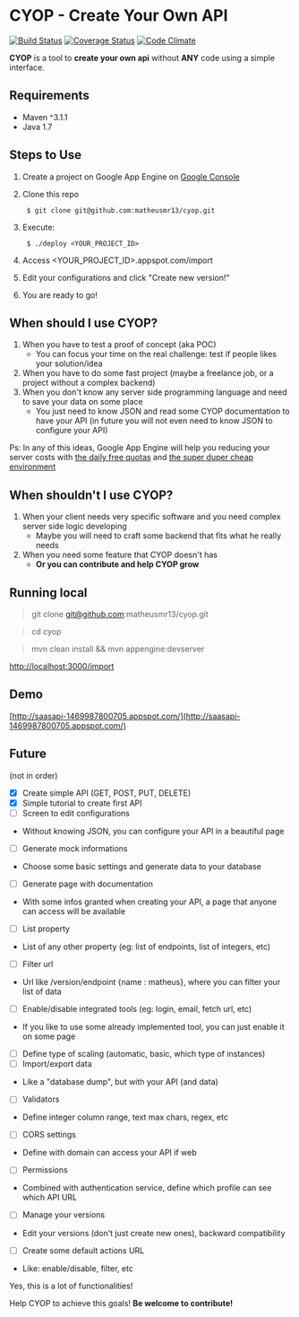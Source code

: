 # CYOP - Create Your Own API
[![Build Status](https://travis-ci.org/matheusmr13/cyop.svg?branch=master)](https://travis-ci.org/matheusmr13/cyop)
[![Coverage Status](https://coveralls.io/repos/github/matheusmr13/cyop/badge.svg?branch=master)](https://coveralls.io/github/matheusmr13/cyop?branch=master)
[![Code Climate](https://codeclimate.com/github/matheusmr13/cyop/badges/gpa.svg)](https://codeclimate.com/github/matheusmr13/cyop)

**CYOP** is a tool to **create your own api** without **ANY** code using a simple interface.

## Requirements

- Maven ^3.1.1
- Java 1.7

## Steps to Use

1. Create a project on Google App Engine on [Google Console](https://console.developers.google.com/)
1. Clone this repo

        $ git clone git@github.com:matheusmr13/cyop.git

1. Execute:

        $ ./deploy <YOUR_PROJECT_ID>

1. Access \<YOUR_PROJECT_ID\>.appspot.com/import
1. Edit your configurations and click "Create new version!"
1. You are ready to go!

## When should I use CYOP?

1. When you have to test a proof of concept (aka POC) 
   * You can focus your time on the real challenge: test if people likes your solution/idea
1. When you have to do some fast project (maybe a freelance job, or a project without a complex backend)
1. When you don't know any server side programming language and need to save your data on some place
   * You just need to know JSON and read some CYOP documentation to have your API (in future you will not even need to know JSON to configure your API)

Ps: In any of this ideas, Google App Engine will help you reducing your server costs with [the daily free quotas](https://cloud.google.com/appengine/docs/quotas) and [the super duper cheap environment](https://cloud.google.com/appengine/pricing)

## When shouldn't I use CYOP?

1. When your client needs very specific software and you need complex server side logic developing
   * Maybe you will need to craft some backend that fits what he really needs
1. When you need some feature that CYOP doesn't has 
   * **Or you can contribute and help CYOP grow**
  
## Running local

> git clone git@github.com:matheusmr13/cyop.git

> cd cyop

> mvn clean install && mvn appengine:devserver

[http://localhost:3000/import](http://localhost:3000/import)

## Demo

[http://saasapi-1469987800705.appspot.com/](http://saasapi-1469987800705.appspot.com/)

## Future

 (not in order)
 - [x] Create simple API (GET, POST, PUT, DELETE)
 - [x] Simple tutorial to create first API
 - [ ] Screen to edit configurations
  * Without knowing JSON, you can configure your API in a beautiful page
 - [ ] Generate mock informations
  * Choose some basic settings and generate data to your database
 - [ ] Generate page with documentation
  * With some infos granted when creating your API, a page that anyone can access will be available
 - [ ] List property 
  * List of any other property (eg: list of endpoints, list of integers, etc)
 - [ ] Filter url
  * Url like /version/endpoint {name : matheus}, where you can filter your list of data
 - [ ] Enable/disable integrated tools (eg: login, email, fetch url, etc)
  * If you like to use some already implemented tool, you can just enable it on some page
 - [ ] Define type of scaling (automatic, basic, which type of instances)
 - [ ] Import/export data
  * Like a "database dump", but with your API (and data)
 - [ ] Validators
  * Define integer column range, text max chars, regex, etc
 - [ ] CORS settings
  * Define with domain can access your API if web
 - [ ] Permissions
  * Combined with authentication service, define which profile can see which API URL
 - [ ] Manage your versions
  * Edit your versions (don't just create new ones), backward compatibility
 - [ ] Create some default actions URL
  * Like: enable/disable, filter, etc
 
 
 Yes, this is a lot of functionalities!
 
 Help CYOP to achieve this goals! **Be welcome to contribute!**
